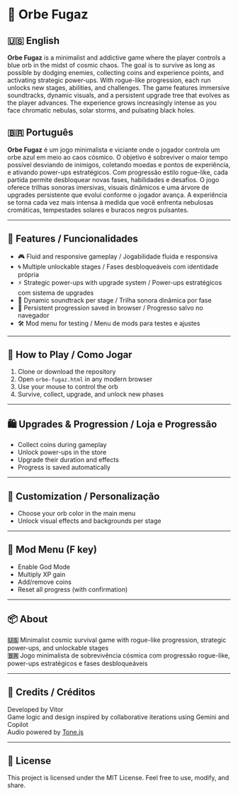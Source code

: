 # 🌌 Orbe Fugaz

## 🇺🇸 English

**Orbe Fugaz** is a minimalist and addictive game where the player controls a blue orb in the midst of cosmic chaos. The goal is to survive as long as possible by dodging enemies, collecting coins and experience points, and activating strategic power-ups. With rogue-like progression, each run unlocks new stages, abilities, and challenges. The game features immersive soundtracks, dynamic visuals, and a persistent upgrade tree that evolves as the player advances. The experience grows increasingly intense as you face chromatic nebulas, solar storms, and pulsating black holes.

## 🇧🇷 Português

**Orbe Fugaz** é um jogo minimalista e viciante onde o jogador controla um orbe azul em meio ao caos cósmico. O objetivo é sobreviver o maior tempo possível desviando de inimigos, coletando moedas e pontos de experiência, e ativando power-ups estratégicos. Com progressão estilo rogue-like, cada partida permite desbloquear novas fases, habilidades e desafios. O jogo oferece trilhas sonoras imersivas, visuais dinâmicos e uma árvore de upgrades persistente que evolui conforme o jogador avança. A experiência se torna cada vez mais intensa à medida que você enfrenta nebulosas cromáticas, tempestades solares e buracos negros pulsantes.

---

## 🧩 Features / Funcionalidades

- 🎮 Fluid and responsive gameplay / Jogabilidade fluida e responsiva  
- 🌀 Multiple unlockable stages / Fases desbloqueáveis com identidade própria  
- ⚡ Strategic power-ups with upgrade system / Power-ups estratégicos com sistema de upgrades  
- 🎵 Dynamic soundtrack per stage / Trilha sonora dinâmica por fase  
- 💾 Persistent progression saved in browser / Progresso salvo no navegador  
- 🛠️ Mod menu for testing / Menu de mods para testes e ajustes  

---

## 🚀 How to Play / Como Jogar

1. Clone or download the repository  
2. Open `orbe-fugaz.html` in any modern browser  
3. Use your mouse to control the orb  
4. Survive, collect, upgrade, and unlock new phases  

---

## 🛍️ Upgrades & Progression / Loja e Progressão

- Collect coins during gameplay  
- Unlock power-ups in the store  
- Upgrade their duration and effects  
- Progress is saved automatically  

---

## 🎨 Customization / Personalização

- Choose your orb color in the main menu  
- Unlock visual effects and backgrounds per stage  

---

## 🧪 Mod Menu (F key)

- Enable God Mode  
- Multiply XP gain  
- Add/remove coins  
- Reset all progress (with confirmation)

---

## 📦 About

**🇺🇸** Minimalist cosmic survival game with rogue-like progression, strategic power-ups, and unlockable stages  
**🇧🇷** Jogo minimalista de sobrevivência cósmica com progressão rogue-like, power-ups estratégicos e fases desbloqueáveis

---

## 🧠 Credits / Créditos

Developed by Vitor  
Game logic and design inspired by collaborative iterations using Gemini and Copilot  
Audio powered by [Tone.js](https://tonejs.github.io/)

---

## 📄 License

This project is licensed under the MIT License. Feel free to use, modify, and share.

